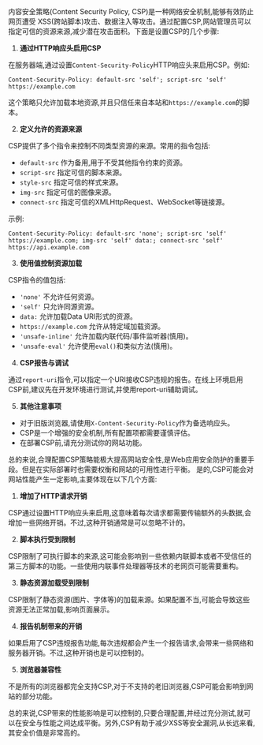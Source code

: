 内容安全策略(Content Security Policy, CSP)是一种网络安全机制,能够有效防止网页遭受 XSS(跨站脚本)攻击、数据注入等攻击。通过配置CSP,网站管理员可以指定可信的资源来源,减少潜在攻击面积。下面是设置CSP的几个步骤:

1. **通过HTTP响应头启用CSP**

在服务器端,通过设置`Content-Security-Policy`HTTP响应头来启用CSP。例如:

```
Content-Security-Policy: default-src 'self'; script-src 'self' https://example.com
```

这个策略只允许加载本地资源,并且只信任来自本站和`https://example.com`的脚本。

2. **定义允许的资源来源**

CSP提供了多个指令来控制不同类型资源的来源。常用的指令包括:

- `default-src` 作为备用,用于不受其他指令约束的资源。
- `script-src` 指定可信的脚本来源。
- `style-src` 指定可信的样式来源。
- `img-src` 指定可信的图像来源。
- `connect-src` 指定可信的XMLHttpRequest、WebSocket等链接源。

示例:

```
Content-Security-Policy: default-src 'none'; script-src 'self' https://example.com; img-src 'self' data:; connect-src 'self' https://api.example.com
```

3. **使用值控制资源加载**

CSP指令的值包括:

- `'none'` 不允许任何资源。
- `'self'` 只允许同源资源。
- `data:` 允许加载Data URI形式的资源。
- `https://example.com` 允许从特定域加载资源。
- `'unsafe-inline'` 允许加载内联代码/事件监听器(慎用)。
- `'unsafe-eval'` 允许使用`eval()`和类似方法(慎用)。

4. **CSP报告与调试**

通过`report-uri`指令,可以指定一个URI接收CSP违规的报告。在线上环境启用CSP前,建议先在开发环境进行测试,并使用report-uri辅助调试。

5. **其他注意事项**

- 对于旧版浏览器,请使用`X-Content-Security-Policy`作为备选响应头。
- CSP是一个增强的安全机制,所有配置项都需要谨慎评估。
- 在部署CSP前,请充分测试你的网站功能。

总的来说,合理配置CSP策略能极大提高网站安全性,是Web应用安全防护的重要手段。但是在实际部署时也需要权衡和网站的可用性进行平衡。
是的,CSP可能会对网站性能产生一定影响,主要体现在以下几个方面:

1. **增加了HTTP请求开销**

CSP通过设置HTTP响应头来启用,这意味着每次请求都需要传输额外的头数据,会增加一些网络开销。不过,这种开销通常是可以忽略不计的。

2. **脚本执行受到限制**

CSP限制了可执行脚本的来源,这可能会影响到一些依赖内联脚本或者不受信任的第三方脚本的功能。一些使用内联事件处理器等技术的老网页可能需要重构。

3. **静态资源加载受到限制** 

CSP限制了静态资源(图片、字体等)的加载来源。如果配置不当,可能会导致这些资源无法正常加载,影响页面展示。

4. **报告机制带来的开销**

如果启用了CSP违规报告功能,每次违规都会产生一个报告请求,会带来一些网络和服务器开销。不过,这种开销也是可以控制的。

5. **浏览器兼容性**  

不是所有的浏览器都完全支持CSP,对于不支持的老旧浏览器,CSP可能会影响到网站的部分功能。

总的来说,CSP带来的性能影响是可以控制的,只要合理配置,并经过充分测试,就可以在安全与性能之间达成平衡。另外,CSP有助于减少XSS等安全漏洞,从长远来看,其安全价值是非常高的。
